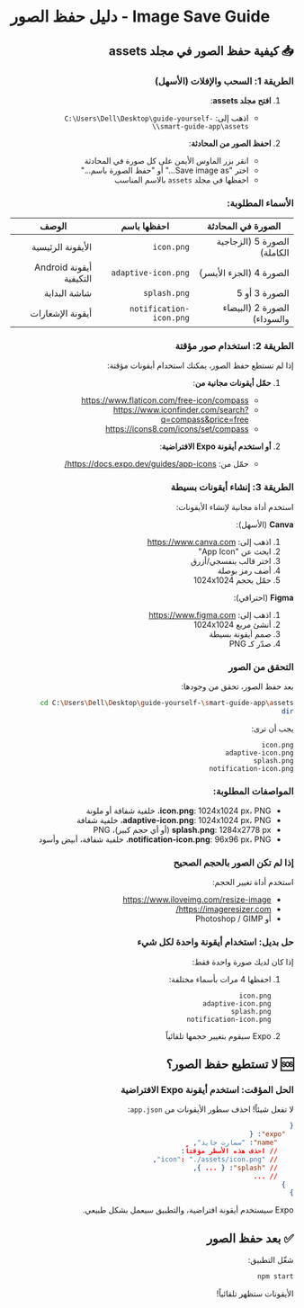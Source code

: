 # دليل حفظ الصور - Image Save Guide

<div dir="rtl">

## 📥 كيفية حفظ الصور في مجلد assets

### الطريقة 1: السحب والإفلات (الأسهل)

1. **افتح مجلد assets**:
   - اذهب إلى: `C:\Users\Dell\Desktop\guide-yourself-\smart-guide-app\assets\`

2. **احفظ الصور من المحادثة**:
   - انقر بزر الماوس الأيمن على كل صورة في المحادثة
   - اختر "Save image as..." أو "حفظ الصورة باسم..."
   - احفظها في مجلد `assets` بالاسم المناسب

### الأسماء المطلوبة:

| الصورة في المحادثة | احفظها باسم | الوصف |
|---------------------|-------------|-------|
| الصورة 5 (الزجاجية الكاملة) | `icon.png` | الأيقونة الرئيسية |
| الصورة 4 (الجزء الأيسر) | `adaptive-icon.png` | أيقونة Android التكيفية |
| الصورة 3 أو 5 | `splash.png` | شاشة البداية |
| الصورة 2 (البيضاء والسوداء) | `notification-icon.png` | أيقونة الإشعارات |

### الطريقة 2: استخدام صور مؤقتة

إذا لم تستطع حفظ الصور، يمكنك استخدام أيقونات مؤقتة:

1. **حمّل أيقونات مجانية من**:
   - https://www.flaticon.com/free-icon/compass
   - https://www.iconfinder.com/search?q=compass&price=free
   - https://icons8.com/icons/set/compass

2. **أو استخدم أيقونة Expo الافتراضية**:
   - حمّل من: https://docs.expo.dev/guides/app-icons/

### الطريقة 3: إنشاء أيقونات بسيطة

استخدم أداة مجانية لإنشاء الأيقونات:

**Canva** (الأسهل):
1. اذهب إلى: https://www.canva.com
2. ابحث عن "App Icon"
3. اختر قالب بنفسجي/أزرق
4. أضف رمز بوصلة
5. حمّل بحجم 1024x1024

**Figma** (احترافي):
1. اذهب إلى: https://www.figma.com
2. أنشئ مربع 1024x1024
3. صمم أيقونة بسيطة
4. صدّر كـ PNG

### التحقق من الصور

بعد حفظ الصور، تحقق من وجودها:

```bash
cd C:\Users\Dell\Desktop\guide-yourself-\smart-guide-app\assets
dir
```

يجب أن ترى:
```
icon.png
adaptive-icon.png
splash.png
notification-icon.png
```

### المواصفات المطلوبة:

- **icon.png**: 1024x1024 px، PNG، خلفية شفافة أو ملونة
- **adaptive-icon.png**: 1024x1024 px، PNG، خلفية شفافة
- **splash.png**: 1284x2778 px (أو أي حجم كبير)، PNG
- **notification-icon.png**: 96x96 px، PNG، خلفية شفافة، أبيض وأسود

### إذا لم تكن الصور بالحجم الصحيح

استخدم أداة تغيير الحجم:
- https://www.iloveimg.com/resize-image
- https://imageresizer.com/
- أو Photoshop / GIMP

### حل بديل: استخدام أيقونة واحدة لكل شيء

إذا كان لديك صورة واحدة فقط:

1. احفظها 4 مرات بأسماء مختلفة:
   ```
   icon.png
   adaptive-icon.png
   splash.png
   notification-icon.png
   ```

2. Expo سيقوم بتغيير حجمها تلقائياً

## 🆘 لا تستطيع حفظ الصور؟

### الحل المؤقت: استخدم أيقونة Expo الافتراضية

لا تفعل شيئاً! احذف سطور الأيقونات من `app.json`:

```json
{
  "expo": {
    "name": "سمارت جايد",
    // احذف هذه الأسطر مؤقتاً:
    // "icon": "./assets/icon.png",
    // "splash": { ... },
    // ...
  }
}
```

Expo سيستخدم أيقونة افتراضية، والتطبيق سيعمل بشكل طبيعي.

## ✅ بعد حفظ الصور

شغّل التطبيق:
```bash
npm start
```

الأيقونات ستظهر تلقائياً!

</div>
